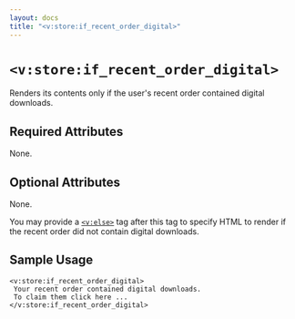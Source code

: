 ```yaml
---
layout: docs
title: "<v:store:if_recent_order_digital>"
---
```


# `<v:store:if_recent_order_digital>`

Renders its contents only if the user's recent order contained digital
downloads.

## Required Attributes

None.

## Optional Attributes

None.

You may provide a [`<v:else>`](#v_else) tag after this tag to specify
HTML to render if the recent order did not contain digital downloads.

## Sample Usage

    <v:store:if_recent_order_digital>
     Your recent order contained digital downloads.
     To claim them click here ...
    </v:store:if_recent_order_digital>
